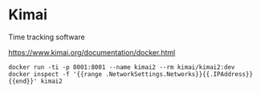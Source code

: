 # Kimai

Time tracking software

https://www.kimai.org/documentation/docker.html

```
docker run -ti -p 8001:8001 --name kimai2 --rm kimai/kimai2:dev
docker inspect -f '{{range .NetworkSettings.Networks}}{{.IPAddress}}{{end}}' kimai2
```


